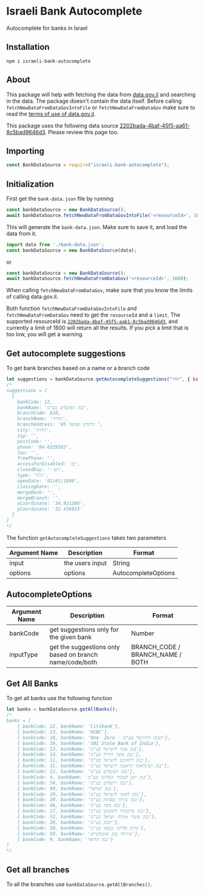 # Israeli Bank Autocomplete

Autocomplete for banks in Israel

## Installation

```
npm i israeli-bank-autocomplete
```

## About

This package will help with fetching the data from [data.gov.il](https://data.gov.il/) and searching in the data. The package doesn't contain the data itself. Before calling `fetchNewDataFromDataGovIntoFile` or `fetchNewDataFromDataGov` make sure to read the [terms of use of data.gov.il](https://info.data.gov.il/datagov/rools).

This package uses the following data source [2202bada-4baf-45f5-aa61-8c5bad9646d3](https://data.gov.il/dataset/branches/resource/2202bada-4baf-45f5-aa61-8c5bad9646d3). Please review this page too.

## Importing

```javascript
const BankDataSource = require("israeli-bank-autocomplete");
```

## Initialization

First get the `bank-data.json` file by running 

```javascript
const bankDataSource = new BankDataSource();
await bankDataSource.fetchNewDataFromDataGovIntoFile('<resourceId>', 1600);
```

This will generate the `bank-data.json`. Make sure to save it, and load the data from it.

```javascript
import data from './bank-data.json';
const bankDataSource = new BankDataSource(data);
```

or 

```javascript
const bankDataSource = new BankDataSource();
await bankDataSource.fetchNewDataFromDataGov('<resourceId>', 1600);
```

When calling `fetchNewDataFromDataGov`, make sure that you know the limits of calling data.gov.il.

Both function `fetchNewDataFromDataGovIntoFile` and `fetchNewDataFromDataGov` need to get the `resourceId` and a `limit`. The supported resourceId is [`2202bada-4baf-45f5-aa61-8c5bad9646d3`](https://data.gov.il/dataset/branches/resource/2202bada-4baf-45f5-aa61-8c5bad9646d3), and currently a limit of 1600 will return all the results. If you pick a limit that is too low, you will get a warning.

## Get autocomplete suggestions

To get bank branches based on a name or a branch code

```javascript
let suggestions = bankDataSource.getAutocompleteSuggestions("חדר", { bankCode: 12 });
/*
suggestions = [
  {
    bankCode: 12,
    bankName: 'בנק הפועלים בע"מ',
    branchCode: 620,
    branchName: 'חדרה',
    branchAddress: 'הרברט סמואל 85 ',
    city: 'חדרה',
    zip: '',
    postCode: '',
    phone: '04-6329583',
    fax: '',
    freePhone: '',
    accessForDisabled: 'כן',
    closedDay: 'יום ו',
    type: 'רגיל',
    openDate: '01/01/1949',
    closingDate: '',
    mergeBank: '',
    mergeBranch: '',
    xCoordinate: '34.921286',
    yCoordinate: '32.436023'
  }
]
*/
```

The function `getAutocompleteSuggestions` takes two parameters

| Argument Name | Description     | Format              |
| ------------- | --------------- | ------------------- |
| input         | the users input | String              |
| options       | options         | AutocompleteOptions |

## AutocompleteOptions

| Argument Name | Description                                             | Format                           |
| ------------- | ------------------------------------------------------- | -------------------------------- |
| bankCode      | get suggestions only for the given bank                 | Number                           |
| inputType     | get the suggestions only based on branch name/code/both | BRANCH_CODE / BRANCH_NAME / BOTH |

## Get All Banks

To get all banks use the following function

```javascript
let banks = bankDataSource.getAllBanks();
/*
banks = [
    { bankCode: 22, bankName: 'Citibank'},
    { bankCode: 23, bankName: 'HSBC'},
    { bankCode: 18, bankName: 'One  Zero - הבנק הדיגיטלי בע"מ'},
    { bankCode: 39, bankName: 'SBI State Bank of India'},
    { bankCode: 13, bankName: 'בנק אגוד לישראל בע"מ'},
    { bankCode: 14, bankName: 'בנק אוצר החייל בע"מ'},
    { bankCode: 11, bankName: 'בנק דיסקונט לישראל בע"מ'},
    { bankCode: 31, bankName: 'בנק הבינלאומי הראשון לישראל בע"מ'},
    { bankCode: 12, bankName: 'בנק הפועלים בע"מ'},
    { bankCode: 4, bankName: 'בנק יהב לעובדי המדינה בע"מ'},
    { bankCode: 54, bankName: 'בנק ירושלים בע"מ'},
    { bankCode: 99, bankName: 'בנק ישראל'},
    { bankCode: 10, bankName: 'בנק לאומי לישראל בע"מ'},
    { bankCode: 20, bankName: 'בנק מזרחי טפחות בע"מ'},
    { bankCode: 46, bankName: 'בנק מסד בע"מ'},
    { bankCode: 17, bankName: 'בנק מרכנתיל דיסקונט בע"מ'},
    { bankCode: 52, bankName: 'בנק פועלי אגודת ישראל בע"מ'},
    { bankCode: 26, bankName: 'יובנק בע"מ'},
    { bankCode: 50, bankName: 'מרכז סליקה בנקאי בע"מ'},
    { bankCode: 59, bankName: 'שירותי בנק אוטומטיים'},
    { bankCode: 9, bankName: 'בנק הדואר'}
]
*/
```

## Get all branches

To all the branches use `bankDataSource.getAllBranches()`.
